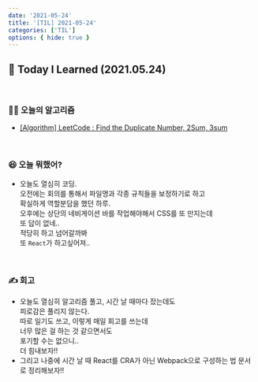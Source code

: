```yaml
---
date: '2021-05-24'
title: '[TIL] 2021-05-24'
categories: ['TIL']
options: { hide: true }
---
```


## 🚀 Today I Learned (2021.05.24)

<br/>

### **👨‍💻 오늘의 알고리즘**

-   [\[Algorithm\] LeetCode : Find the Duplicate Number, 2Sum, 3sum](https://17-sss.github.io/2021-05-24-FindTheDuplicateNumber,_2sum,_3sum)

<br/>

### **😆 오늘 뭐했어?**

-   오늘도 열심히 코딩.  
    오전에는 회의를 통해서 파일명과 각종 규칙들을 보정하기로 하고  
    확실하게 역할분담을 했던 하루.  
    오후에는 상단의 네비게이션 바를 작업해야해서 CSS를 또 만지는데  
    또 답이 없네..  
    적당히 하고 넘어갈까봐  
    또 `React`가 하고싶어져..

<br/>

### **✍️ 회고**

-   오늘도 열심히 알고리즘 풀고, 시간 날 때마다 잤는데도  
    피로감은 풀리지 않는다.  
    따로 일기도 쓰고, 이렇게 매일 회고를 쓰는데  
    너무 많은 걸 하는 것 같으면서도  
    포기할 수는 없으니..  
    더 힘내보자!!
-   그리고 나중에 시간 날 때 React를 CRA가 아닌 Webpack으로 구성하는 법 문서로 정리해보자!!
